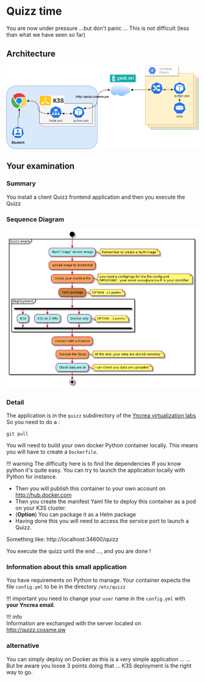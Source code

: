 # Quizz time 
You are now under pressure ...but don't panic ... 
This is not difficult (less than what we have seen so far)

## Architecture
![K8SExam](../files/kubernetes/quizzExam.png "Quizz Exam")

## Your examination

### Summary
You install a client Quizz frontend application and then you execute the Quizz

### Sequence Diagram
![K8SExamDiagActivity](../files/kubernetes/quizzExamDiagAct.png "Quizz Exam Diag Activity")

### Detail
The application is in the `quizz` subdirectory of the [Yncrea virtualization labs](https://github.com/omerlin/yncrea-virtualization-labs.git)
So you need to do a :

```
git pull
```

You will need to build your own docker Python container locally.
This means you will have to create a `Dockerfile`.

!!! warning
    The difficulty here is to find the dependencies
    If you know python it's quite easy. 
    You can try to launch the application locally with Python for instance.

* Then you will publish this container to your own account on http://hub.docker.com
* Then you create the manifest Yaml file to deploy this container as a pod on your K3S cluster.
* (**Option**) You can package it as a Helm package
* Having done this you will need to access the service port to launch a Quizz.

Something like:
http://localhost:34600/quizz

You execute the quizz until the end ..., and you are done !

### Information about this small application
You have requirements on Python to manage.
Your container expects the file `config.yml` to be in the directory `/etc/quizz`

!!! important
    you need to change your `user` name in the `config.yml` with **your Yncrea email**.

!!! info    
    Information are exchanged with the server located on http://quizz.cossme.pw

### alternative
You can simply deploy on Docker as this is a very simple application ...
... But be aware you loose 3 points doing that ... K3S deployment is the right way to go.
